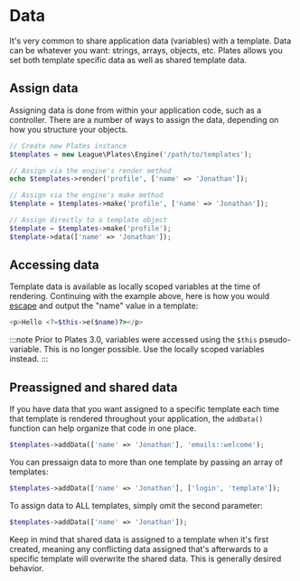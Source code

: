 # Data

It's very common to share application data (variables) with a template. Data can be whatever you want: strings, arrays,
objects, etc. Plates allows you set both template specific data as well as shared template data.

## Assign data

Assigning data is done from within your application code, such as a controller. There are a number of ways to assign the
data, depending on how you structure your objects.

```php
// Create new Plates instance
$templates = new League\Plates\Engine('/path/to/templates');

// Assign via the engine's render method
echo $templates->render('profile', ['name' => 'Jonathan']);

// Assign via the engine's make method
$template = $templates->make('profile', ['name' => 'Jonathan']);

// Assign directly to a template object
$template = $templates->make('profile');
$template->data(['name' => 'Jonathan']);
```

## Accessing data

Template data is available as locally scoped variables at the time of rendering. Continuing with the example above, here
is how you would [escape](escaping.md) and output the "name" value in a template:

```php
<p>Hello <?=$this->e($name)?></p>
```

:::note
Prior to Plates 3.0, variables were accessed using the `$this` pseudo-variable. This is no longer possible. Use the locally scoped variables instead.
:::

## Preassigned and shared data

If you have data that you want assigned to a specific template each time that template is rendered throughout your
application, the `addData()` function can help organize that code in one place.

```php
$templates->addData(['name' => 'Jonathan'], 'emails::welcome');
```

You can pressaign data to more than one template by passing an array of templates:

```php
$templates->addData(['name' => 'Jonathan'], ['login', 'template']);
```

To assign data to ALL templates, simply omit the second parameter:

```php
$templates->addData(['name' => 'Jonathan']);
```

Keep in mind that shared data is assigned to a template when it's first created, meaning any conflicting data assigned
that's afterwards to a specific template will overwrite the shared data. This is generally desired behavior.
